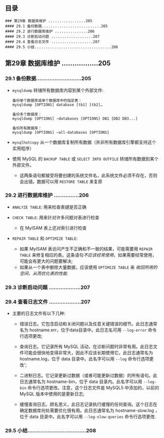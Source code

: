 ## 目录
```
### 第29章 数据库维护 .................205
#### 29.1 备份数据...........................205
#### 29.2 进行数据库维护 ...............206
#### 29.3 诊断启动问题 ...................207
#### 29.4 查看日志文件 ...................207
#### 29.5 小结...................................208
```


## 第29章 数据库维护 .................205



### 29.1 备份数据...........................205
* `mysqldump` 转储所有数据库内容到某个外部文件:
    ```
    备份单个数据库或单个数据库中的指定表：
    mysqldump [OPTIONS] database [tb1] [tb2]…

    备份多个数据库：
    mysqldump [OPTIONS] –databases [OPTIONS] DB1 [DB2 DB3...]

    备份所有数据库：
    mysqldump [OPTIONS] –all-databases [OPTIONS]
    ```

* `mysqlhotcopy` 从一个数据库复制所有数据（并非所有数据库引擎都支持这个实用程序）

* 使用 MySQL 的 `BACKUP TABLE` 或 `SELECT INTO OUTFILE` 转储所有数据到某个外部文件。
    * 这两条语句都接受将要创建的系统文件名，此系统文件必须不存在，否则会出错。数据可以用 `RESTORE TABLE` 来复原

### 29.2 进行数据库维护 ...............206
* `ANALYZE TABLE`: 用来检查表键是否正确

* `CHECK TABLE`: 用来针对许多问题对表进行检查
    * 在 MyISAM 表上还对索引进行检查

* `REPAIR TABLE` 和 `OPTIMIZE TABLE`:
    * 如果 MyISAM 表访问产生不正确和不一致的结果，可能需要用 `REPAIR TABLE` 来修复相应的表。这条语句*不应该经常使用*，如果需要经常使用，可能会有更大的问题要解决;
    * 如果从一个表中删除大量数据，应该使用 `OPTIMIZE TABLE` 来 *收回所用的空间，从而优化表的性能*.

### 29.3 诊断启动问题 ...................207

### 29.4 查看日志文件 ...................207
* 主要的日志文件有以下几种:
    * 错误日志。它包含启动和关闭问题以及任意关键错误的细节。此日志通常名为 hostname.err，位于data目录中。此日志名可用 `--log-error` 命令行选项更改;

    * 查询日志。它记录所有 MySQL 活动，在诊断问题时非常有用。此日志文件可能会很快地变得非常大，因此不应该长期使用它。此日志通常名为 hostname.log，位于 data 目录中。此名字可以用 `--log` 命令行选项更改';

    * 二进制日志。它记录更新过数据（或者可能更新过数据）的所有语句。此日志通常名为 hostname-bin，位于 data 目录内。此名字可以用 `--log-bin` 命令行选项更改。注意，这个日志文件是 MySQL5 中添加的，以前的MySQL 版本中使用的是更新日志;

    * 缓慢查询日志。顾名思义，此日志记录执行缓慢的任何查询。这个日志在确定数据库何处需要优化很有用。此日志通常名为 hostname-slow.log ，位于 data 目录中。此名字可以用 `--log-slow-queries` 命令行选项更改.

### 29.5 小结...................................208


